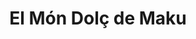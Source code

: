 ---
title: "El Món Dolç de Maku"
url: /sant-andreu-de-la-barca/el-mon-dolc-de-maku/
shop: confitería
---